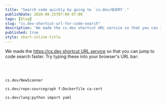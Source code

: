 ```yaml
---
title: "Search code quickly by going to `cs.dev/QUERY`."
publishDate: 2020-08-25T07:00-07:00
tags: [blog]
slug: "cs.dev-shortcut-url-for-code-search"
description: 'We made the cs.dev shortcut URL service so that you can jump to code search faster.'
published: true
style: short-inline-title
---
```


We made the [https://cs.dev shortcut URL service](https://github.com/sourcegraph/shortcut) so that you can jump to code search faster. Try typing these into your browser's URL bar:

<br/><br/>

`cs.dev/NewScanner`

`cs.dev/repo:sourcegraph f:Dockerfile ca-cert`

`cs.dev/lang:python import yaml`
